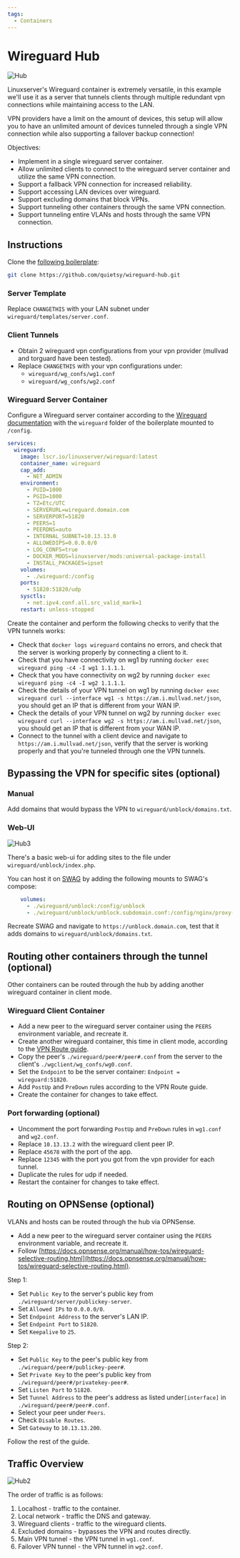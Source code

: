 ```yaml
---
tags:
  - Containers
---
```


# Wireguard Hub
![Hub](images/hub.png)

Linuxserver's Wireguard container is extremely versatile, in this example we'll use it as a server that tunnels clients through multiple redundant vpn connections while maintaining access to the LAN.

VPN providers have a limit on the amount of devices, this setup will allow you to have an unlimited amount of devices tunneled through a single VPN connection while also supporting a failover backup connection!

Objectives:

- Implement in a single wireguard server container.
- Allow unlimited clients to connect to the wireguard server container and utilize the same VPN connection.
- Support a fallback VPN connection for increased reliability.
- Support accessing LAN devices over wireguard.
- Support excluding domains that block VPNs.
- Support tunneling other containers through the same VPN connection.
- Support tunneling entire VLANs and hosts through the same VPN connection.

## Instructions

Clone the [following boilerplate](https://github.com/quietsy/wireguard-hub):

```bash
git clone https://github.com/quietsy/wireguard-hub.git
```

### Server Template

Replace `CHANGETHIS` with your LAN subnet under `wireguard/templates/server.conf`.

### Client Tunnels

* Obtain 2 wireguard vpn configurations from your vpn provider (mullvad and torguard have been tested).
* Replace `CHANGETHIS` with your vpn configurations under:
  * `wireguard/wg_confs/wg1.conf`
  * `wireguard/wg_confs/wg2.conf`


### Wireguard Server Container

Configure a Wireguard server container according to the [Wireguard documentation](https://github.com/linuxserver/docker-wireguard) with the `wireguard` folder of the boilerplate mounted to `/config`.

```YAML
services:
  wireguard:
    image: lscr.io/linuxserver/wireguard:latest
    container_name: wireguard
    cap_add:
      - NET_ADMIN
    environment:
      - PUID=1000
      - PGID=1000
      - TZ=Etc/UTC
      - SERVERURL=wireguard.domain.com
      - SERVERPORT=51820
      - PEERS=1
      - PEERDNS=auto
      - INTERNAL_SUBNET=10.13.13.0
      - ALLOWEDIPS=0.0.0.0/0
      - LOG_CONFS=true
      - DOCKER_MODS=linuxserver/mods:universal-package-install
      - INSTALL_PACKAGES=ipset
    volumes:
      - ./wireguard:/config
    ports:
      - 51820:51820/udp
    sysctls:
      - net.ipv4.conf.all.src_valid_mark=1
    restart: unless-stopped
```

Create the container and perform the following checks to verify that the VPN tunnels works:

- Check that `docker logs wireguard` contains no errors, and check that the server is working properly by connecting a client to it.
- Check that you have connectivity on wg1 by running `docker exec wireguard ping -c4 -I wg1 1.1.1.1`.
- Check that you have connectivity on wg2 by running `docker exec wireguard ping -c4 -I wg2 1.1.1.1`.
- Check the details of your VPN tunnel on wg1 by running `docker exec wireguard curl --interface wg1 -s https://am.i.mullvad.net/json`, you should get an IP that is different from your WAN IP.
- Check the details of your VPN tunnel on wg2 by running `docker exec wireguard curl --interface wg2 -s https://am.i.mullvad.net/json`, you should get an IP that is different from your WAN IP.
- Connect to the tunnel with a client device and navigate to `https://am.i.mullvad.net/json`, verify that the server is working properly and that you're tunneled through one the VPN tunnels.

## Bypassing the VPN for specific sites (optional)

### Manual

Add domains that would bypass the VPN to `wireguard/unblock/domains.txt`.

### Web-UI

![Hub3](images/hub3.png)

There's a basic web-ui for adding sites to the file under `wireguard/unblock/index.php`.

You can host it on [SWAG](https://github.com/linuxserver/docker-swag) by adding the following mounts to SWAG's compose:

```yaml
    volumes:
      - ./wireguard/unblock:/config/unblock
      - ./wireguard/unblock/unblock.subdomain.conf:/config/nginx/proxy-confs/unblock.subdomain.conf:ro
```

Recreate SWAG and navigate to `https://unblock.domain.com`, test that it adds domains to `wireguard/unblock/domains.txt`.

## Routing other containers through the tunnel (optional)

Other containers can be routed through the hub by adding another wireguard container in client mode.

### Wireguard Client Container

- Add a new peer to the wireguard server container using the `PEERS` environment variable, and recreate it.
- Create another wireguard container, this time in client mode, according to the [VPN Route guide](/vpn/).
- Copy the peer's `./wireguard/peer#/peer#.conf` from the server to the client's `./wgclient/wg_confs/wg0.conf`.
- Set the `Endpoint` to be the server container: `Endpoint = wireguard:51820`.
- Add `PostUp` and `PreDown` rules according to the VPN Route guide.
- Create the container for changes to take effect.

### Port forwarding (optional)

- Uncomment the port forwarding `PostUp` and `PreDown` rules in `wg1.conf` and `wg2.conf`.
- Replace `10.13.13.2` with the wireguard client peer IP.
- Replace `45678` with the port of the app.
- Replace `12345` with the port you got from the vpn provider for each tunnel.
- Duplicate the rules for udp if needed.
- Restart the container for changes to take effect.

## Routing on OPNSense (optional)

VLANs and hosts can be routed through the hub via OPNSense.

- Add a new peer to the wireguard server container using the `PEERS` environment variable, and recreate it.
- Follow [https://docs.opnsense.org/manual/how-tos/wireguard-selective-routing.html](https://docs.opnsense.org/manual/how-tos/wireguard-selective-routing.html).

Step 1:

- Set `Public Key` to the server's public key from `./wireguard/server/publickey-server`.
- Set `Allowed IPs` to `0.0.0.0/0`.
- Set `Endpoint Address` to the server's LAN IP.
- Set `Endpoint Port` to `51820`.
- Set `Keepalive` to `25`.

Step 2:

- Set `Public Key` to the peer's public key from `./wireguard/peer#/publickey-peer#`.
- Set `Private Key` to the peer's public key from `./wireguard/peer#/privatekey-peer#`.
- Set `Listen Port` to `51820`.
- Set `Tunnel Address` to the peer's address as listed under`[interface]` in `./wireguard/peer#/peer#.conf`.
- Select your peer under `Peers`.
- Check `Disable Routes`.
- Set `Gateway` to `10.13.13.200`.

Follow the rest of the guide.

## Traffic Overview

![Hub2](images/hub2.png)

The order of traffic is as follows:

1. Localhost - traffic to the container.
2. Local network - traffic the DNS and gateway.
3. Wireguard clients - traffic to the wireguard clients.
4. Excluded domains - bypasses the VPN and routes directly.
5. Main VPN tunnel - the VPN tunnel in `wg1.conf`.
6. Failover VPN tunnel - the VPN tunnel in `wg2.conf`.